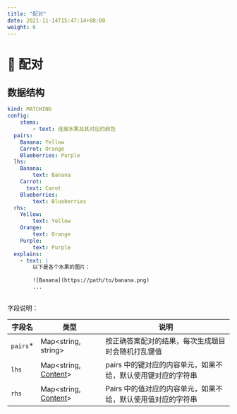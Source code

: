 ```yaml
---
title: "配对"
date: 2021-11-14T15:47:14+08:00
weight: 6
---
```


# 🧬 配对

## 数据结构

```yaml
kind: MATCHING
config:
	stems:
		- text: 连接水果及其对应的颜色
  pairs:
  	Banana: Yellow
  	Carrot: Orange
  	Blueberries: Purple
  lhs:
  	Banana:
  		text: Banana
    Carrot:
      text: Carot
    Blueberries:
    	text: Blueberries
  rhs:
  	Yellow:
  		text: Yellow
    Orange:
    	text: Orange
    Purple:
    	text: Purple
  explains:
  	- text: |
  		以下是各个水果的图片：
  		
  		![Banana](https://path/to/banana.png)
  		...
    
```

字段说明：

| 字段名   | 类型                                                         | 说明                                                         |
| -------- | ------------------------------------------------------------ | ------------------------------------------------------------ |
| `pairs`* | Map<string, string>                                          | 按正确答案配对的结果，每次生成题目时会随机打乱键值           |
| `lhs`    | Map<string, [Content](/nerds-docs/docs/content-hierarchy/questions/#内容单元)> | pairs 中的键对应的内容单元，如果不给，默认使用键对应的字符串 |
| `rhs`    | Map<string, [Content](/nerds-docs/docs/content-hierarchy/questions/#内容单元)> | Pairs 中的值对应的内容单元，如果不给，默认使用值对应的字符串 |

